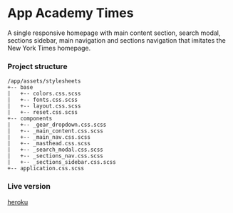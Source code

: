 # App Academy Times
A single responsive homepage with main content section, search modal, sections sidebar, main navigation and sections navigation that imitates the New York Times homepage.

### Project structure
```
/app/assets/stylesheets
+-- base
|   +-- colors.css.scss
|   +-- fonts.css.scss
|   +-- layout.css.scss
|   +-- reset.css.scss
+-- components
|   +-- _gear_dropdown.css.scss
|   +-- _main_content.css.scss
|   +-- _main_nav.css.scss
|   +-- _masthead.css.scss
|   +-- _search_modal.css.scss
|   +-- _sections_nav.css.scss
|   +-- _sections_sidebar.css.scss
+-- application.css.scss
```
### Live version
[heroku](https://the-app-academy-times.herokuapp.com/)


